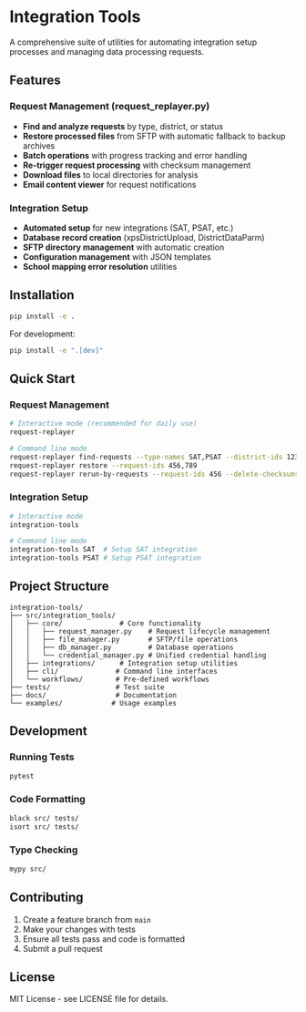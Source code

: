 # Integration Tools

A comprehensive suite of utilities for automating integration setup processes and managing data processing requests.

## Features

### Request Management (request_replayer.py)
- **Find and analyze requests** by type, district, or status
- **Restore processed files** from SFTP with automatic fallback to backup archives
- **Batch operations** with progress tracking and error handling
- **Re-trigger request processing** with checksum management
- **Download files** to local directories for analysis
- **Email content viewer** for request notifications

### Integration Setup
- **Automated setup** for new integrations (SAT, PSAT, etc.)
- **Database record creation** (xpsDistrictUpload, DistrictDataParm)
- **SFTP directory management** with automatic creation
- **Configuration management** with JSON templates
- **School mapping error resolution** utilities

## Installation

```bash
pip install -e .
```

For development:
```bash
pip install -e ".[dev]"
```

## Quick Start

### Request Management
```bash
# Interactive mode (recommended for daily use)
request-replayer

# Command line mode
request-replayer find-requests --type-names SAT,PSAT --district-ids 123
request-replayer restore --request-ids 456,789
request-replayer rerun-by-requests --request-ids 456 --delete-checksums
```

### Integration Setup
```bash
# Interactive mode
integration-tools

# Command line mode  
integration-tools SAT  # Setup SAT integration
integration-tools PSAT # Setup PSAT integration
```

## Project Structure

```
integration-tools/
├── src/integration_tools/
│   ├── core/              # Core functionality
│   │   ├── request_manager.py    # Request lifecycle management
│   │   ├── file_manager.py       # SFTP/file operations
│   │   ├── db_manager.py         # Database operations
│   │   └── credential_manager.py # Unified credential handling
│   ├── integrations/      # Integration setup utilities
│   ├── cli/              # Command line interfaces
│   └── workflows/        # Pre-defined workflows
├── tests/                # Test suite
├── docs/                 # Documentation
└── examples/            # Usage examples
```

## Development

### Running Tests
```bash
pytest
```

### Code Formatting
```bash
black src/ tests/
isort src/ tests/
```

### Type Checking
```bash
mypy src/
```

## Contributing

1. Create a feature branch from `main`
2. Make your changes with tests
3. Ensure all tests pass and code is formatted
4. Submit a pull request

## License

MIT License - see LICENSE file for details.